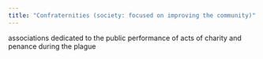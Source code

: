 ```yaml
---
title: "Confraternities (society: focused on improving the community)"
---
```

associations dedicated to the public performance of acts of charity and penance during the plague

